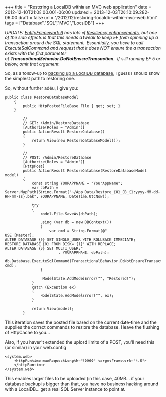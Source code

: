 +++
title = "Restoring a LocalDB within an MVC web application"
date = 2012-12-10T21:08:00.001-06:00
updated = 2013-12-03T20:10:09.282-06:00
draft = false
url = '/2012/12/restoring-localdb-within-mvc-web.html'
tags = ["Database","SQL","MVC","LocalDB"]
+++

_UPDATE: [EntityFramework 6](http://entityframework.codeplex.com/releases/view/87028) has lots of [Resiliency enhancements](http://entityframework.codeplex.com/wikipage?title=Connection%20Resiliency%20Spec), but one of the side effects is that this needs a tweak to keep EF from spinning up a transaction around the SQL statement.  Essentially, you have to call ExecuteSqlCommand and request that it does NOT ensure the a transaction exists with the first parameter of **TransactionalBehavior.DoNotEnsureTransaction**.  If still running EF 5 or below, omit that argument._   
  
So, as a follow-up to [backing up a LocalDB database](http://musingmarc.blogspot.com/2012/11/how-to-backup-localdb-database-under.html), I guess I should show the simplest path to restoring one.  
  
So, without further adéu, I give you:  
```
public class RestoreDatabaseModel
    {
        public HttpPostedFileBase File { get; set; }
    }

        //
        // GET: /Admin/RestoreDatabase
        [Authorize(Roles = "Admin")]
        public ActionResult RestoreDatabase()
        {
            return View(new RestoreDatabaseModel());
        }

        //
        // POST: /Admin/RestoreDatabase
        [Authorize(Roles = "Admin")]
        [HttpPost]
        public ActionResult RestoreDatabase(RestoreDatabaseModel model)
        {
            const string YOURAPPNAME = "YourAppName";
            var dbPath = Server.MapPath(String.Format("~/App_Data/Restore_{0}_DB_{1:yyyy-MM-dd-HH-mm-ss}.bak", YOURAPPNAME, DateTime.UtcNow));

            try
            {
                model.File.SaveAs(dbPath);

                using (var db = new DBContext())
                {
                    var cmd = String.Format(@"
USE [Master]; 
ALTER DATABASE {0} SET SINGLE_USER WITH ROLLBACK IMMEDIATE;
RESTORE DATABASE {0} FROM DISK='{1}' WITH REPLACE;
ALTER DATABASE {0} SET MULTI_USER;"
                        , YOURAPPNAME, dbPath);
                    db.Database.ExecuteSqlCommand(TransactionalBehavior.DoNotEnsureTransaction, cmd);
                }

                 ModelState.AddModelError("", "Restored!");
            }
            catch (Exception ex)
            {
                ModelState.AddModelError("", ex);
            }

            return View(model);
        }
```

This iteration saves the posted file based on the current date-time and the supplies the correct commands to restore the database. I leave the flushing of HttpCache to you...  
  
Also, if you haven't extended the upload limits of a POST, you'll need this (or similar) in your web.config  
```
<system.web>
    <httpRuntime maxRequestLength="40960" targetFramework="4.5">
    </httpRuntime>
</system.web>
```

This enables larger files to be uploaded (in this case, 40MB... if your database backup is bigger than that, you have no business hacking around with a LocalDB... get a real SQL Server instance to point at.
